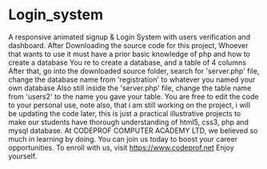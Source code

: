 # Login_system
A responsive animated signup &amp; Login System with users verification and dashboard.
After Downloading the source code for this project,
Whoever that wants to use it must have a prior basic knowledge of php and how to create a database
You re to create a database, and a table of 4 columns
After that, go into the downloaded source folder, search for 'server.php' file, change the database name from 'registration' to whatever you named your own database
Also still inside the 'server.php' file, change the table name from 'users2' to the name you gave your table.
You are free to edit the code to your personal use, note also, that i am still working on the project, i will be updating the code later, this is just a practical illustrative projects to make our students have thorough understanding of html5, css3, php and mysql database.
At CODEPROF COMPUTER ACADEMY LTD, we believed so much in learning by doing. You can join us today to boost your career opportunities.
To enroll with us, visit https://www.codeprof.net
Enjoy yourself.
